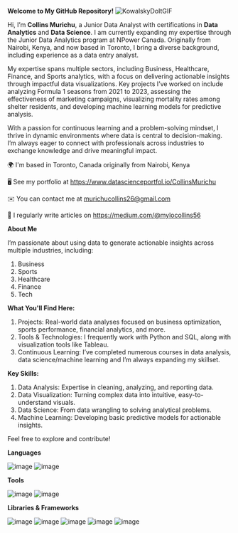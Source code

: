 **Welcome to My GitHub Repository!** ![KowalskyDoItGIF](https://github.com/user-attachments/assets/5990d2d4-48ea-4c19-a4cd-0a668fdd33ef)

Hi, I’m **Collins Murichu**, a Junior Data Analyst with certifications in **Data Analytics** and **Data Science**. I am currently expanding my expertise through the Junior Data Analytics program at NPower Canada. Originally from Nairobi, Kenya, and now based in Toronto, I bring a diverse background, including experience as a data entry analyst.

My expertise spans multiple sectors, including Business, Healthcare, Finance, and Sports analytics, with a focus on delivering actionable insights through impactful data visualizations. Key projects I’ve worked on include analyzing Formula 1 seasons from 2021 to 2023, assessing the effectiveness of marketing campaigns, visualizing mortality rates among shelter residents, and developing machine learning models for predictive analysis.

With a passion for continuous learning and a problem-solving mindset, I thrive in dynamic environments where data is central to decision-making. I’m always eager to connect with professionals across industries to exchange knowledge and drive meaningful impact.

🌍  I'm based in Toronto, Canada originally from Nairobi, Kenya

🖥️  See my portfolio at https://www.datascienceportfol.io/CollinsMurichu

✉️  You can contact me at murichucollins26@gmail.com

📝 I regularly write articles on https://medium.com/@mylocollins56

**About Me**

I’m passionate about using data to generate actionable insights across multiple industries, including:

1) Business
2) Sports
3) Healthcare
4) Finance
5) Tech

**What You'll Find Here:**

1) Projects: Real-world data analyses focused on business optimization, sports performance, financial analytics, and more.
2) Tools & Technologies: I frequently work with Python and SQL, along with visualization tools like Tableau.
3) Continuous Learning: I’ve completed numerous courses in data analysis, data science/machine learning and I’m always expanding my skillset.

**Key Skills:**

1) Data Analysis: Expertise in cleaning, analyzing, and reporting data.
2) Data Visualization: Turning complex data into intuitive, easy-to-understand visuals.
3) Data Science: From data wrangling to solving analytical problems.
4) Machine Learning: Developing basic predictive models for actionable insights.

Feel free to explore and contribute!

**Languages**

![image](https://github.com/user-attachments/assets/32125315-1681-4125-9570-55043714fa6e)
![image](https://github.com/user-attachments/assets/bdd1e1e7-56f0-43eb-bbca-85db8e7554bb)

**Tools**

![image](https://github.com/user-attachments/assets/a7337c4e-458d-47c2-81f6-5f0c0a5bb5a0)
![image](https://github.com/user-attachments/assets/61a658da-0755-4c12-b5dc-896e94776d96)

**Libraries & Frameworks**

![image](https://github.com/user-attachments/assets/c2e9605c-8cb1-4dcb-a252-737a4ba88f24)
![image](https://github.com/user-attachments/assets/9b486941-dcb6-4f9c-8693-19e07a17cac2)
![image](https://github.com/user-attachments/assets/fedf256c-9590-454c-a3ad-105e8b836279)
![image](https://github.com/user-attachments/assets/2e1cba64-9aa3-41e5-9a17-705bee92217e)
![image](https://github.com/user-attachments/assets/1cf0a0ad-47c7-4bff-a699-9601ef712c4b)













